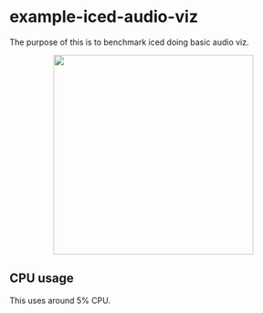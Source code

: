 # example-iced-audio-viz
The purpose of this is to benchmark iced doing basic audio viz.

<p align="center"><img height="350" src="https://github.com/yamadapc/rust-audio-software/raw/master/crates/example-iced-audio-viz/screenshot.png" /></p>

## CPU usage
This uses around 5% CPU.